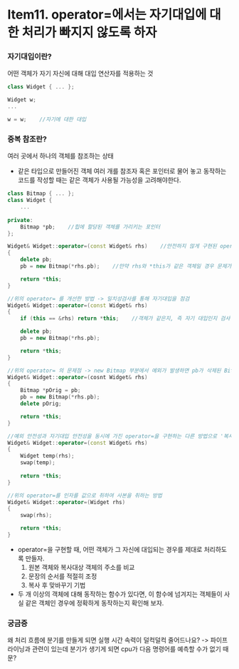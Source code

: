 # Item11. operator=에서는 자기대입에 대한 처리가 빠지지 않도록 하자
### 자기대입이란?
어떤 객체가 자기 자신에 대해 대입 연산자를 적용하는 것
```cpp
class Widget { ... };

Widget w;
...

w = w;    //자기에 대한 대입
```
### 중복 참조란?
여러 곳에서 하나의 객체를 참조하는 상태
+ 같은 타입으로 만들어진 객체 여러 개를 참조자 혹은 포인터로 물어 놓고 동작하는 코드를 작성할 때는 같은 객체가 사용될 가능성을 고려해야한다.
```cpp
class Bitmap { ... };
class Widget {
	...
	
private:
	Bitmap *pb;    //힙에 할당된 객체를 가리키는 포인터
};

Widget& Widget::operator=(const Widget& rhs)    //안전하지 않게 구현된 operator=
{
	delete pb;
	pb = new Bitmap(*rhs.pb);    //만약 rhs와 *this가 같은 객체일 경우 문제가 발생 -> pb삭제하는 것이 결국 *rhs.pb를 삭제하는 것과 같다.

	return *this;
}

//위의 operator= 를 개선한 방법 -> 일치성검사를 통해 자기대입을 점검
Widget& Widget::operator=(const Widget& rhs)
{
	if (this == &rhs) return *this;    //객체가 같은지, 즉 자기 대입인지 검사

	delete pb;
	pb = new Bitmap(*rhs.pb);

	return *this;
}

//위의 operator= 의 문제점 -> new Bitmap 부분에서 예외가 발생하면 pb가 삭제된 Bitmap을 가리키게 되는 문제 발생 -> 개선 방법은 예외에 안전하게 구현하고(Bitmap 생성자에서 예외처리) 원래의 pb를 어딘가 기억해두기 -> 일치성검사가 없어도 자기대입을 완벽히 처리함
Widget& Widget::operator=(cosnt Widget& rhs)
{
	Bitmap *pOrig = pb;
	pb = new Bitmap(*rhs.pb);
	delete pOrig;

	return *this;
}

//예외 안전성과 자기대입 안전성을 동시에 가진 operator=을 구현하는 다른 방법으로 '복사 후 맞바꾸기' 기법
Widget& Widget::operator=(const Widget& rhs)
{
	Widget temp(rhs);
	swap(temp);
	
	return *this;
}

//위의 operator=를 인자를 값으로 취하여 사본을 취하는 방법
Widget& Widget::operator=(Widget rhs)
{
	swap(rhs);

	return *this;
}
```
+ operator=을 구현할 때, 어떤 객체가 그 자신에 대입되는 경우를 제대로 처리하도록 만들자. 
  1. 원본 객체와 복사대상 객체의 주소를 비교
  2. 문장의 순서를 적절히 조정
  3. 복사 후 맞바꾸기 기법
+ 두 개 이상의 객체에 대해 동작하는 함수가 있다면, 이 함수에 넘겨지는 객체들이 사실 같은 객체인 경우에 정확하게 동작하는지 확인해 보자.
### 궁금증
왜 처리 흐름에 분기를 만들게 되면 실행 시간 속력이 덜컥덜컥 줄어드나요?
-> 파이프라이닝과 관련이 있는데 분기가 생기게 되면 cpu가 다음 명령어를 예측할 수가 없기 때문?